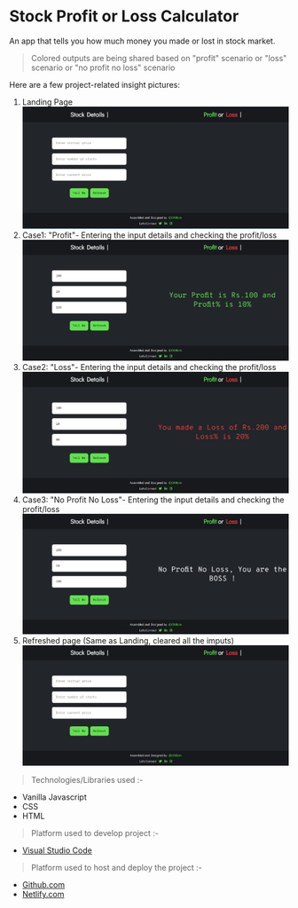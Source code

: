 # Stock Profit or Loss Calculator
An app that tells you how much money you made or lost in stock market. 

>Colored outputs are being shared based on "profit" scenario or "loss" scenario or "no profit no loss" scenario

Here are a few project-related insight pictures:

1. Landing Page 
![landingpage](./images/landing.png)
2. Case1: "Profit"- Entering the input details and checking the profit/loss
![choice select](./images/output1.png)
3. Case2: "Loss"- Entering the input details and checking the profit/loss
![choice select](./images/output2.png)
4. Case3: "No Profit No Loss"- Entering the input details and checking the profit/loss
![choice select](./images/output3.png)
5. Refreshed page (Same as Landing, cleared all the imputs)
![choice select](./images/refreshed.png)

> Technologies/Libraries used :-
* Vanilla Javascript
* CSS
* HTML

> Platform used to develop project :-
* [Visual Studio Code](https://code.visualstudio.com/)
> Platform used to host and deploy the project :-
* [Github.com](https://github.com/ionbain)
* [Netlify.com](https://app.netlify.com/teams/bhaskartx/)

